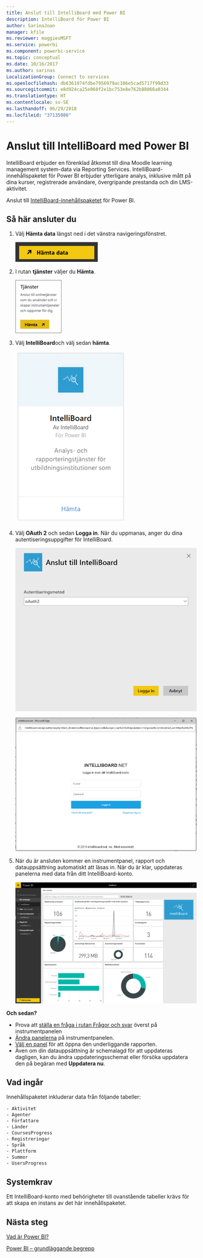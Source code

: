 ```yaml
---
title: Anslut till IntelliBoard med Power BI
description: IntelliBoard för Power BI
author: SarinaJoan
manager: kfile
ms.reviewer: maggiesMSFT
ms.service: powerbi
ms.component: powerbi-service
ms.topic: conceptual
ms.date: 10/16/2017
ms.author: sarinas
LocalizationGroup: Connect to services
ms.openlocfilehash: db6361974fdbe7956979ac106e5cad5717f99d33
ms.sourcegitcommit: e8d924ca25e060f2e1bc753e8e762b88066a0344
ms.translationtype: HT
ms.contentlocale: sv-SE
ms.lasthandoff: 06/29/2018
ms.locfileid: "37135086"
---
```

# <a name="connect-to-intelliboard-with-power-bi"></a>Anslut till IntelliBoard med Power BI
IntelliBoard erbjuder en förenklad åtkomst till dina Moodle learning management system-data via Reporting Services. IntelliBoard-innehållspaketet för Power BI erbjuder ytterligare analys, inklusive mått på dina kurser, registrerade användare, övergripande prestanda och din LMS-aktivitet.

Anslut till [IntelliBoard-innehållspaketet](https://app.powerbi.com/getdata/services/intelliboard) för Power BI.

## <a name="how-to-connect"></a>Så här ansluter du
1. Välj **Hämta data** längst ned i det vänstra navigeringsfönstret.  
   
    ![](media/service-connect-to-intelliboard/getdata.png)
2. I rutan **tjänster** väljer du **Hämta**.  
   
    ![](media/service-connect-to-intelliboard/services.png)
3. Välj **IntelliBoard**och välj sedan **hämta**.  
   
    ![](media/service-connect-to-intelliboard/intelliboard.png)
4. Välj **OAuth 2** och sedan **Logga in**. När du uppmanas, anger du dina autentiseringsuppgifter för IntelliBoard.
   
    ![](media/service-connect-to-intelliboard/creds.png)
   
    ![](media/service-connect-to-intelliboard/creds2.png)
5. När du är ansluten kommer en instrumentpanel, rapport och datauppsättning automatiskt att läsas in. När du är klar, uppdateras panelerna med data från ditt IntelliBoard-konto.
   
    ![](media/service-connect-to-intelliboard/dashboard.png)

**Och sedan?**

* Prova att [ställa en fråga i rutan Frågor och svar](power-bi-q-and-a.md) överst på instrumentpanelen
* [Ändra panelerna](service-dashboard-edit-tile.md) på instrumentpanelen.
* [Välj en panel](service-dashboard-tiles.md) för att öppna den underliggande rapporten.
* Även om din datauppsättning är schemalagd för att uppdateras dagligen, kan du ändra uppdateringsschemat eller försöka uppdatera den på begäran med **Uppdatera nu**.

## <a name="whats-included"></a>Vad ingår
Innehållspaketet inkluderar data från följande tabeller:  

    - Aktivitet  
    - Agenter  
    - Författare  
    - Länder  
    - CoursesProgress  
    - Registreringar
    - Språk  
    - Plattform  
    - Summor  
    - UsersProgress    

## <a name="system-requirements"></a>Systemkrav
Ett IntelliBoard-konto med behörigheter till ovanstående tabeller krävs för att skapa en instans av det här innehållspaketet.

## <a name="next-steps"></a>Nästa steg
[Vad är Power BI?](power-bi-overview.md)

[Power BI – grundläggande begrepp](service-basic-concepts.md)


